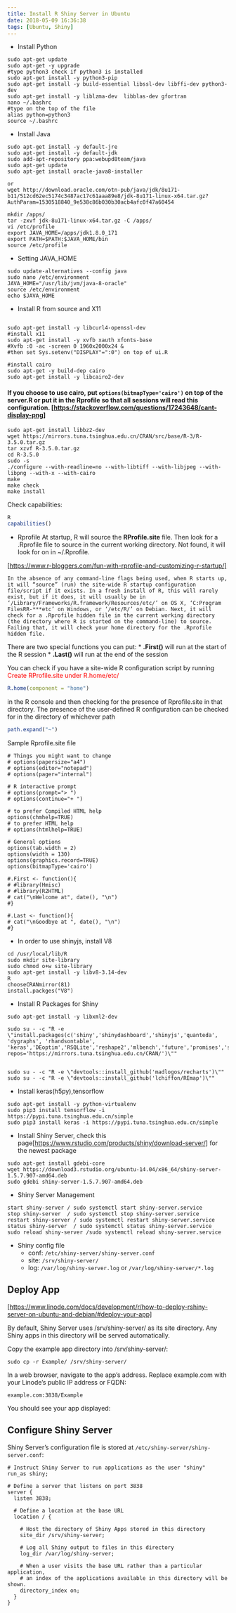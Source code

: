 ```yaml
---
title: Install R Shiny Server in Ubuntu
date: 2018-05-09 16:36:38
tags: [Ubuntu, Shiny]
---
```


* Install Python
```
sudo apt-get update
sudo apt-get -y upgrade
#type python3 check if python3 is installed
sudo apt-get install -y python3-pip
sudo apt-get install -y build-essential libssl-dev libffi-dev python3-dev
sudo apt-get install -y liblzma-dev  libblas-dev gfortran
nano ~/.bashrc
#type on the top of the file
alias python=python3
source ~/.bashrc
```


* Install Java
```
sudo apt-get install -y default-jre
sudo apt-get install -y default-jdk
sudo add-apt-repository ppa:webupd8team/java
sudo apt-get update
sudo apt-get install oracle-java8-installer

or
wget http://download.oracle.com/otn-pub/java/jdk/8u171-b11/512cd62ec5174c3487ac17c61aaa89e8/jdk-8u171-linux-x64.tar.gz?AuthParam=1530518840_9e538c86b030b30acb4afc0f47a60454

mkdir /apps/
tar -zxvf jdk-8u171-linux-x64.tar.gz -C /apps/
vi /etc/profile
export JAVA_HOME=/apps/jdk1.8.0_171
export PATH=$PATH:$JAVA_HOME/bin
source /etc/profile
```

* Setting JAVA_HOME
```
sudo update-alternatives --config java
sudo nano /etc/environment
JAVA_HOME="/usr/lib/jvm/java-8-oracle"
source /etc/environment
echo $JAVA_HOME
```


* Install R from source and X11
```

sudo apt-get install -y libcurl4-openssl-dev
#install x11
sudo apt-get install -y xvfb xauth xfonts-base
#Xvfb :0 -ac -screen 0 1960x2000x24 &
#then set Sys.setenv("DISPLAY"=":0") on top of ui.R

#install cairo
sudo apt-get -y build-dep cairo
sudo apt-get install -y libcairo2-dev

```
#### If you choose to use cairo, put `options(bitmapType='cairo')` on top of the server.R or put it in the Rprofile so that all sessions will read this configuration. [https://stackoverflow.com/questions/17243648/cant-display-png]

```
sudo apt-get install libbz2-dev
wget https://mirrors.tuna.tsinghua.edu.cn/CRAN/src/base/R-3/R-3.5.0.tar.gz
tar xzvf R-3.5.0.tar.gz
cd R-3.5.0
sudo -s
./configure --with-readline=no --with-libtiff --with-libjpeg --with-libpng --with-x --with-cairo
make
make check
make install

```
Check capabilities:
```R
R
capabilities()
```

* Rprofile
At startup, R will source the **RProfile.site** file.
Then look for a .Rprofile file to source in the current working directory.
Not found, it will look for on in ~/.Rprofile.

[https://www.r-bloggers.com/fun-with-rprofile-and-customizing-r-startup/]
```
In the absence of any command-line flags being used, when R starts up, it will “source” (run) the site-wide R startup configuration file/script if it exists. In a fresh install of R, this will rarely exist, but if it does, it will usually be in ‘/Library/Frameworks/R.framework/Resources/etc/’ on OS X, ‘C:Program FilesRR-***etc’ on Windows, or ‘/etc/R/’ on Debian. Next, it will check for a .Rprofile hidden file in the current working directory (the directory where R is started on the command-line) to source. Failing that, it will check your home directory for the .Rprofile hidden file.
```

There are two special functions you can put:
	* **.First()** will run at the start of the R session
	* **.Last()** will run at the end of the session

You can check if you have a site-wide R configuration script by running
<span style="color: red">Create RProfile.site under R.home/etc/</span>

```R
R.home(component = "home")
```
in the R console and then checking for the presence of Rprofile.site in that directory. The presence of the user-defined R configuration can be checked for in the directory of whichever path
```R
path.expand("~")
```
Sample Rprofile.site file
```
# Things you might want to change
# options(papersize="a4") 
# options(editor="notepad") 
# options(pager="internal")

# R interactive prompt 
# options(prompt="> ")
# options(continue="+ ") 

# to prefer Compiled HTML help 
options(chmhelp=TRUE) 
# to prefer HTML help 
# options(htmlhelp=TRUE) 

# General options 
options(tab.width = 2) 
options(width = 130)
options(graphics.record=TRUE) 
options(bitmapType='cairo')

#.First <- function(){
# #library(Hmisc)
# #library(R2HTML)
# cat("\nWelcome at", date(), "\n") 
#}

#.Last <- function(){ 
# cat("\nGoodbye at ", date(), "\n")
#}
```
* In order to use shinyjs, install V8
```
cd /usr/local/lib/R
sudo mkdir site-library
sudo chmod o+w site-library
sudo apt-get install -y libv8-3.14-dev
R
chooseCRANmirror(81)
install.packges("V8")
```


* Install R Packages for Shiny
```
sudo apt-get install -y libxml2-dev

sudo su - -c "R -e \"install.packages(c('shiny','shinydashboard','shinyjs','quanteda', 'dygraphs', 'rhandsontable', 'keras','DEoptim','RSQLite','reshape2','mlbench','future','promises','shinyWidgets','devtools','Hmisc','XML','DT'), repos='https://mirrors.tuna.tsinghua.edu.cn/CRAN/')\""


sudo su - -c "R -e \"devtools::install_github('madlogos/recharts')\""
sudo su - -c "R -e \"devtools::install_github('lchiffon/REmap')\""
```

* Install keras(h5py),tensorflow
```
sudo apt-get install -y python-virtualenv
sudo pip3 install tensorflow -i https://pypi.tuna.tsinghua.edu.cn/simple
sudo pip3 install keras -i https://pypi.tuna.tsinghua.edu.cn/simple
```
* Install Shiny Server, check this page[https://www.rstudio.com/products/shiny/download-server/] for the newest package
```
sudo apt-get install gdebi-core
wget https://download3.rstudio.org/ubuntu-14.04/x86_64/shiny-server-1.5.7.907-amd64.deb
sudo gdebi shiny-server-1.5.7.907-amd64.deb
```

* Shiny Server Management
```
start shiny-server / sudo systemctl start shiny-server.service
stop shiny-server  / sudo systemctl stop shiny-server.service
restart shiny-server / sudo systemctl restart shiny-server.service
status shiny-server  / sudo systemctl status shiny-server.service
sudo reload shiny-server /sudo systemctl reload shiny-server.service
```

* Shiny config file
	*	conf: `/etc/shiny-server/shiny-server.conf`
	*	site: `/srv/shiny-server/`
	*	log:  `/var/log/shiny-server.log` or `/var/log/shiny-server/*.log`

## Deploy App 

[https://www.linode.com/docs/development/r/how-to-deploy-rshiny-server-on-ubuntu-and-debian/#deploy-your-app]

By default, Shiny Server uses /srv/shiny-server/ as its site directory. Any Shiny apps in this directory will be served automatically.

Copy the example app directory into /srv/shiny-server/:
```
sudo cp -r Example/ /srv/shiny-server/
```
In a web browser, navigate to the app’s address. Replace example.com with your Linode’s public IP address or FQDN:
```
example.com:3838/Example
```
You should see your app displayed:


## Configure Shiny Server
Shiny Server’s configuration file is stored at `/etc/shiny-server/shiny-server.conf`:

```
# Instruct Shiny Server to run applications as the user "shiny"
run_as shiny;

# Define a server that listens on port 3838
server {
  listen 3838;

  # Define a location at the base URL
  location / {

    # Host the directory of Shiny Apps stored in this directory
    site_dir /srv/shiny-server;

    # Log all Shiny output to files in this directory
    log_dir /var/log/shiny-server;

    # When a user visits the base URL rather than a particular application,
    # an index of the applications available in this directory will be shown.
    directory_index on;
  }
}
```